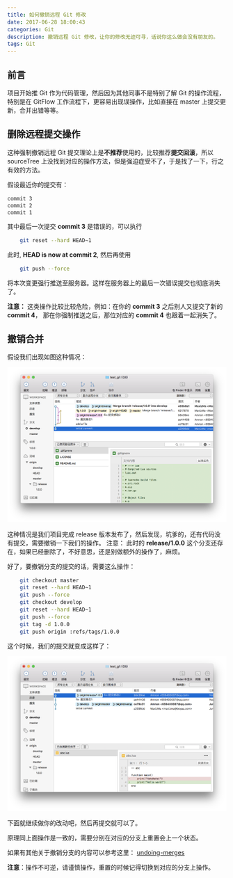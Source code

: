 ```yaml
---
title: 如何撤销远程 Git 修改
date: 2017-06-28 18:00:43
categories: Git
description: 撤销远程 Git 修改，让你的修改无迹可寻，话说你这么做会没有朋友的。
tags: Git
---
```


## 前言

项目开始推 Git 作为代码管理，然后因为其他同事不是特别了解 Git 的操作流程，特别是在 GitFlow 工作流程下，更容易出现误操作，比如直接在 master 上提交更新，合并出错等等。

## 删除远程提交操作

这种强制撤销远程 Git 提交理论上是**不推荐**使用的，比较推荐**提交回滚**，所以 sourceTree 上没找到对应的操作方法，但是强迫症受不了，于是找了一下，行之有效的方法。

假设最近你的提交有：

    commit 3
    commit 2
    commit 1

其中最后一次提交 **commit 3** 是错误的，可以执行

```bash
    git reset --hard HEAD~1 
```

此时, **HEAD is now at commit 2**, 然后再使用

```bash
    git push --force
```

将本次变更强行推送至服务器。这样在服务器上的最后一次错误提交也彻底消失了。

**注意：** 这类操作比较比较危险，例如：在你的 **commit 3** 之后别人又提交了新的 **commit 4**， 那在你强制推送之后，那位对应的 **commit 4** 也跟着一起消失了。

## 撤销合并

假设我们出现如图这种情况：

![git_status_1](how-to-reset-the-remote-commit/git_status_1.png)

这种情况是我们项目完成 release 版本发布了，然后发现，坑爹的，还有代码没有提交，需要撤销一下我们的操作。
注意： 此时的 **release/1.0.0** 这个分支还存在，如果已经删除了，不好意思，还是别做额外的操作了，麻烦。

好了，要撤销分支的提交的话，需要这么操作：

```bash
    git checkout master
    git reset --hard HEAD~1
    git push --force
    git checkout develop
    git reset --hard HEAD~1
    git push --force
    git tag -d 1.0.0
    git push origin :refs/tags/1.0.0
```

这个时候，我们的提交就变成这样了：

![git_status_2](how-to-reset-the-remote-commit/git_status_2.png)

下面就继续做你的改动吧，然后再提交就可以了。

原理同上面操作是一致的，需要分别在对应的分支上重置会上一个状态。

如果有其他关于撤销分支的内容可以参考这里： [undoing-merges](https://git-scm.com/blog/2010/03/02/undoing-merges.html)

**注意**：操作不可逆，请谨慎操作，重置的时候记得切换到对应的分支上操作。

